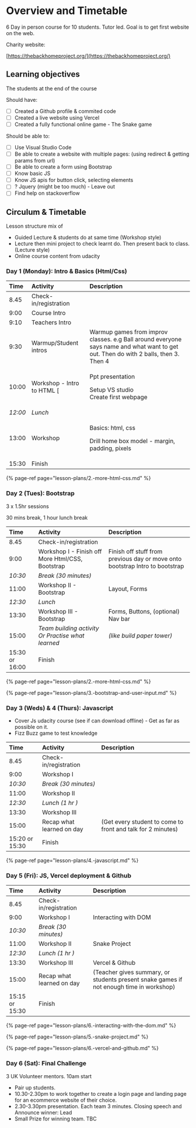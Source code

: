# Overview and Timetable

6 Day in person course for 10 students. Tutor led. Goal is to get first website on the web.

Charity website:

[https://thebackhomeproject.org/](https://thebackhomeproject.org/)

## Learning objectives

The students at the end of the course

Should have:

* [ ] Created a Github profile & commited code
* [ ] Created a live website using Vercel
* [ ] Created a fully functional online game - The Snake game

Should be able to:

* [ ] Use Visual Studio Code
* [ ] Be able to create a website with multiple pages: \(using redirect & getting params from url\)
* [ ] Be able to create a form using Bootstrap
* [ ] Know basic JS
* [ ] Know JS apis for button click, selecting elements
* [ ] ? Jquery \(might be too much\) - Leave out
* [ ] Find help on stackoverflow

## Circulum & Timetable

Lesson structure mix of

* Guided Lecture & students do at same time \(Workshop style\)
* Lecture then mini project to check learnt do. Then present back to class. \(Lecture style\)
* Online course content from udacity

### Day 1 \(Monday\): Intro & Basics \(Html/Css\)

<table>
  <thead>
    <tr>
      <th style="text-align:left">Time</th>
      <th style="text-align:left">Activity</th>
      <th style="text-align:left">Description</th>
    </tr>
  </thead>
  <tbody>
    <tr>
      <td style="text-align:left">8.45</td>
      <td style="text-align:left">Check-in/registration</td>
      <td style="text-align:left"></td>
    </tr>
    <tr>
      <td style="text-align:left">9:00</td>
      <td style="text-align:left">Course Intro</td>
      <td style="text-align:left"></td>
    </tr>
    <tr>
      <td style="text-align:left">9:10</td>
      <td style="text-align:left">Teachers Intro</td>
      <td style="text-align:left"></td>
    </tr>
    <tr>
      <td style="text-align:left">9:30</td>
      <td style="text-align:left">Warmup/Student intros</td>
      <td style="text-align:left">Warmup games from improv classes. e.g Ball around everyone says name and
        what want to get out. Then do with 2 balls, then 3. Then 4</td>
    </tr>
    <tr>
      <td style="text-align:left">10:00</td>
      <td style="text-align:left">Workshop - Intro to HTML [</td>
      <td style="text-align:left">
        <p>Ppt presentation</p>
        <p>Setup VS studio
          <br />Create first webpage</p>
      </td>
    </tr>
    <tr>
      <td style="text-align:left"><em>12:00</em>
      </td>
      <td style="text-align:left"><em>Lunch</em>
      </td>
      <td style="text-align:left"></td>
    </tr>
    <tr>
      <td style="text-align:left">13:00</td>
      <td style="text-align:left">Workshop</td>
      <td style="text-align:left">
        <p>Basics: html, css</p>
        <p>Drill home box model - margin, padding, pixels</p>
      </td>
    </tr>
    <tr>
      <td style="text-align:left">15:30</td>
      <td style="text-align:left">Finish</td>
      <td style="text-align:left"></td>
    </tr>
  </tbody>
</table>

{% page-ref page="lesson-plans/2.-more-html-css.md" %}

### Day 2 \(Tues\): Bootstrap

3 x 1.5hr sessions

30 mins break, 1 hour lunch break

| Time | Activity | Description |
| :--- | :--- | :--- |
| 8.45 | Check-in/registration |  |
| 9:00 | Workshop I - Finish off More Html/CSS, Bootstrap | Finish off stuff from previous day or move onto bootstrap Intro to bootstrap |
| _10:30_ | _Break \(30 minutes\)_ |  |
| 11:00 | Workshop II - Bootstrap | Layout, Forms |
| _12:30_ | _Lunch_ |  |
| 13:30 | Workshop III - Bootstrap | Forms, Buttons, \(optional\) Nav bar |
| 15:00 | _Team building activity Or Practise what learned_ | _\(like build paper tower\)_ |
| 15:30 or 16:00 | Finish |  |

{% page-ref page="lesson-plans/2.-more-html-css.md" %}

{% page-ref page="lesson-plans/3.-bootstrap-and-user-input.md" %}

### Day 3 \(Weds\) & 4 \(Thurs\): Javascript

* Cover Js udacity course \(see if can download offline\) - Get as far as possible on it. 
* Fizz Buzz game to test knowledge

| Time | Activity | Description |
| :--- | :--- | :--- |
| 8.45 | Check-in/registration |  |
| 9:00 | Workshop I |  |
| _10:30_ | _Break \(30 minutes\)_ |  |
| 11:00 | Workshop II |  |
| _12:30_ | _Lunch \(1 hr \)_ |  |
| 13:30 | Workshop III |  |
| 15:00 | Recap what learned on day | \(Get every student to come to front and talk for 2 minutes\) |
| 15:20 or 15:30 | Finish |  |

{% page-ref page="lesson-plans/4.-javascript.md" %}

### Day 5 \(Fri\): JS, Vercel deployment & Github

| Time | Activity | Description |
| :--- | :--- | :--- |
| 8.45 | Check-in/registration |  |
| 9:00 | Workshop I | Interacting with DOM |
| _10:30_ | _Break \(30 minutes\)_ |  |
| 11:00 | Workshop II | Snake Project |
| _12:30_ | _Lunch \(1 hr \)_ |  |
| 13:30 | Workshop III | Vercel & Github |
| 15:00 | Recap what learned on day | \(Teacher gives summary, or students present snake games if not enough time in workshop\) |
| 15:15 or 15:30 | Finish |  |

{% page-ref page="lesson-plans/6.-interacting-with-the-dom.md" %}

{% page-ref page="lesson-plans/5.-snake-project.md" %}

{% page-ref page="lesson-plans/6.-vercel-and-github.md" %}



### Day 6 \(Sat\): Final Challenge

3 UK Volunteer mentors. 10am start

* Pair up students.  
* 10.30-2.30pm to work together to create a login page and landing page for an ecommerce website of their choice.
* 2.30-3.30pm presentation. Each team 3 minutes. Closing speech and Announce winner: Lead 
* Small Prize for winning team. TBC  


